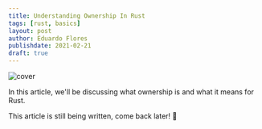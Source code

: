 ```yaml
---
title: Understanding Ownership In Rust
tags: [rust, basics]
layout: post
author: Eduardo Flores
publishdate: 2021-02-21
draft: true
---
```


![cover](/images/articles/rust/ownership/header.png)

In this article, we'll be discussing what ownership is and what it means for Rust.

This article is still being written, come back later! 🙂
